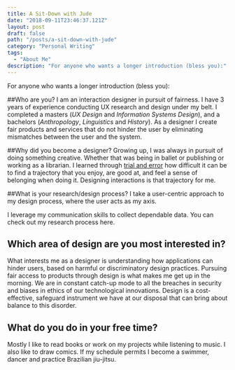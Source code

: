 ```yaml
---
title: A Sit-Down with Jude
date: "2018-09-11T23:46:37.121Z"
layout: post
draft: false
path: "/posts/a-sit-down-with-jude"
category: "Personal Writing"
tags:
  - "About Me"
description: "For anyone who wants a longer introduction (bless you):"
---
```



For anyone who wants a longer introduction (bless you): 

##Who are you?
I am an interaction designer in pursuit of fairness. I have 3 years of experience conducting UX research and design under my belt. I completed a masters (*UX Design* and *Information Systems Design*), and a bachelors (*Anthropology*, *Linguistics* and *History*). As a designer I create fair products and services that do not hinder the user by eliminating mismatches between the user and the system.

##Why did you become a designer?
Growing up, I was always in pursuit of doing something creative. Whether that was being in ballet or publishing or working as a librarian. I learned through [trial and error](http://localhost:8000/trial_and_error "Trial and Error: How I Became an Interaction Designer") how difficult it can be to find a trajectory that you enjoy, are good at, and feel a sense of belonging when doing it. Designing interactions is that trajectory for me.

##What is your research/design process?
I take a user-centric approach to my design process, where the user acts as my axis. 

I leverage my communication skills to collect dependable data. You can check out my research process here.

## Which area of design are you most interested in?
What interests me as a designer is understanding how applications can hinder users, based on harmful or discriminatory design practices. Pursuing fair access to products through design is what makes me get up in the morning. We are in constant catch-up mode to all the breaches in security and biases in ethics of our technological innovations. Design is a cost-effective, safeguard instrument we have at our disposal that can bring about balance to this disorder.

## What do you do in your free time?
Mostly I like to read books or work on my projects while listening to music. I also like to draw comics. If my schedule permits I become a swimmer, dancer and practice Brazilian jiu-jitsu.

<br/>

